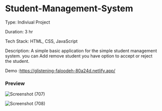 



# Student-Management-System

Type: Indiviual Project

Duration: 3 hr

Tech Stack: HTML, CSS, JavaScript

Description:
A simple basic application for the simple student management system. you can Add remove student you have option to  accept or reject the student. 

Demo :https://glistening-faloodeh-80a24d.netlify.app/
  
### Preview

![Screenshot (707)](https://user-images.githubusercontent.com/106326042/192484663-253f7bc4-9f5d-4a87-ad0c-a1b80cf6a438.png)


![Screenshot (708)](https://user-images.githubusercontent.com/106326042/192484710-f93cf1b2-2854-4ce0-b9e6-309a1f715cc4.png)
